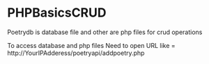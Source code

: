 # PHPBasicsCRUD

Poetrydb is database file and other are php files for crud operations 

To access database and php files 
Need to open URL like = http://YourIPAdderess/poetryapi/addpoetry.php
